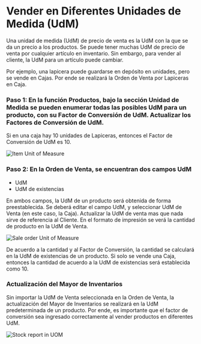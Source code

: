 <!-- add-breadcrumbs -->
# Vender en Diferentes Unidades de Medida (UdM)
 
Una unidad de medida (UdM) de precio de venta es la UdM con la que se da un precio a los productos. Se puede tener muchas UdM de precio de venta por cualquier artículo en inventario. Sin embargo, para vender al cliente, la UdM para un artículo puede cambiar. 
 
Por ejemplo, una lapicera puede guardarse en depósito en unidades, pero se vende en Cajas. Por ende se realizará la Orden de Venta por Lapiceras en Caja. 
 
### Paso 1: En la función Productos, bajo la sección Unidad de Medida se pueden enumerar todas las posibles UdM para un producto, con su Factor de Conversión de UdM. Actualizar los Factores de Conversión de UdM. 
Si en una caja hay 10 unidades de Lapiceras, entonces el Factor de Conversión de UdM es 10. 

<img class="screenshot" alt="Item Unit of Measure" src="{{docs_base_url}}/assets/img/selling/Item-UOM.png">


### Paso 2: En la Orden de Venta, se encuentran dos campos UdM 

- UdM
- UdM de existencias

En ambos campos, la UdM de un producto será obtenida de forma preestablecida. Se deberá editar el campo UdM, y seleccionar UdM de Venta (en este caso, la Caja). Actualizar la UdM de venta mas que nada sirve de referencia al Cliente. En el formato de impresión se verá la cantidad de producto en la UdM de Venta. 

<img class="screenshot" alt="Sale order Unit of Measure" src="{{docs_base_url}}/assets/img/selling/Sale-Order-UOM.png">
 
De acuerdo a la cantidad y al Factor de Conversión, la cantidad se calculará en la UdM de existencias de un producto. Si solo se vende una Caja, entonces la cantidad de acuerdo a la UdM de existencias será establecida como 10. 
 
 
### Actualización del Mayor de Inventarios
 
Sin importar la UdM de Venta seleccionada en la Orden de Venta, la actualización del Mayor de Inventarios se realizará en la UdM predeterminada de un producto. Por ende, es importante que el factor de conversión sea ingresado correctamente al vender productos en diferentes UdM. 

<img class="screenshot" alt="Stock report in UOM" src="{{docs_base_url}}/assets/img/selling/stock ledger for as STOCK-UOM.png">
